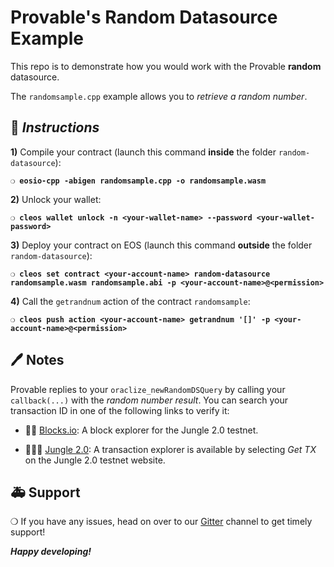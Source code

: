 # Provable's Random Datasource Example

This repo is to demonstrate how you would work with the Provable **random** datasource.

The `randomsample.cpp` example allows you to *retrieve a random number*.

## :page_with_curl: *Instructions*

**1)** Compile your contract (launch this command **inside** the folder `random-datasource`):

**`❍ eosio-cpp -abigen randomsample.cpp -o randomsample.wasm`**

**2)** Unlock your wallet:

**`❍ cleos wallet unlock -n <your-wallet-name> --password <your-wallet-password>`**

**3)** Deploy your contract on EOS (launch this command **outside** the folder `random-datasource`):

**`❍ cleos set contract <your-account-name> random-datasource randomsample.wasm randomsample.abi -p <your-account-name>@<permission>`**

**4)** Call the `getrandnum` action of the contract `randomsample`:

**`❍ cleos push action <your-account-name> getrandnum '[]' -p <your-account-name>@<permission>`**

## :pen: Notes

Provable replies to your `oraclize_newRandomDSQuery` by calling your `callback(...)` with the *random number result*.
You can search your transaction ID in one of the following links to verify it:

* :mag_right::ledger: [Blocks.io](https://jungle.bloks.io/): A block explorer for the Jungle 2.0 testnet.

* :palm_tree::lion::palm_tree: [Jungle 2.0](https://monitor.jungletestnet.io/#home): A transaction explorer is available by selecting *Get TX* on the Jungle 2.0 testnet website.

## :ambulance: Support

❍  If you have any issues, head on over to our [Gitter](https://gitter.im/oraclize/eos-api) channel to get timely support!

***Happy developing!***

